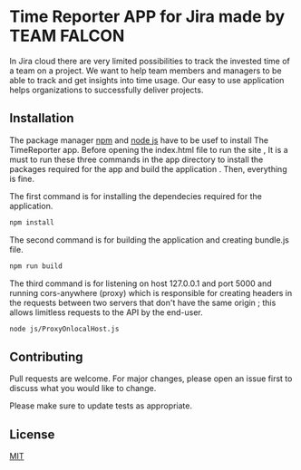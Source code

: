 # Time Reporter APP for Jira made by TEAM FALCON

In Jira cloud there are very limited possibilities to track the invested time of a team on a project. We want to help team members and managers to be able to track and get insights into time usage. Our easy to use application helps organizations to successfully deliver projects.

## Installation

The package manager [npm](https://www.npmjs.com/) and [node js](https://nodejs.org/en/) have to be usef to install The TimeReporter app.
Before opening the index.html file to run the site , It is a must to run these three commands in the app directory to install the packages required for the app and build the application . Then, everything is fine.



The first command is for installing the dependecies required for the application.
```bash
npm install
```

The second command is for building the application and creating bundle.js file.
```bash
npm run build
```
The third command is for listening on host 127.0.0.1 and port 5000 and running cors-anywhere (proxy) which is responsible for creating headers in the requests between two servers that don't have the same origin ; this allows limitless requests to the API by the end-user.
```bash
node js/ProxyOnlocalHost.js
```

## Contributing

Pull requests are welcome. For major changes, please open an issue first to discuss what you would like to change.

Please make sure to update tests as appropriate.

## License

[MIT](https://choosealicense.com/licenses/mit/)
